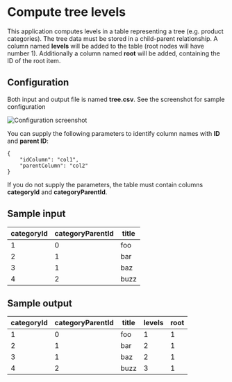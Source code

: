 Compute tree levels
==================

This application computes levels in a table representing a tree (e.g. product categories). The tree data must be stored in a child-parent relationship. A column named **levels** will be added to the table (root nodes will have number 1). Additionally a column named
**root** will be added, containing the ID of the root item.

Configuration
-------------------

Both input and output file is named **tree.csv**. See the screenshot for sample configuration

![Configuration screenshot](https://github.com/keboola/r-custom-application-tree/blob/master/doc/screenshot.png)

You can supply the following parameters to identify column names with **ID** and **parent ID**:

```
{
	"idColumn": "col1",
	"parentColumn": "col2" 
}
```

If you do not supply the parameters, the table must contain columns **categoryId** and **categoryParentId**.

Sample input 
-------------------

categoryId | categoryParentId	| title
--- | --- | --- 
1 |	0 | foo
2 | 1 | bar
3 | 1 | baz
4 | 2 | buzz


Sample output
-------------------

categoryId | categoryParentId | title | levels | root
--- | --- | --- | --- | --- |
1 |	0 | foo | 1 | 1 |
2 | 1 | bar | 2 | 1 |
3 | 1 | baz | 2 | 1 |
4 | 2 | buzz | 3 | 1 |
